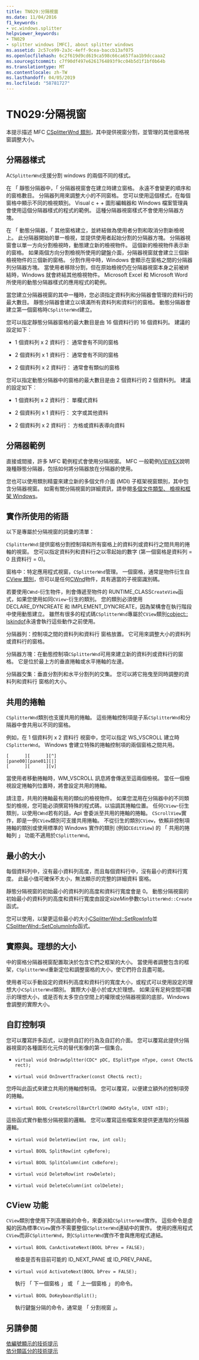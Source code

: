 ```yaml
---
title: TN029:分隔視窗
ms.date: 11/04/2016
f1_keywords:
- vc.windows.splitter
helpviewer_keywords:
- TN029
- splitter windows [MFC], about splitter windows
ms.assetid: 2c57ce99-2a3c-4eff-9cea-baccb13af075
ms.openlocfilehash: 6c2f619d9cd619ca598c66ca657faa1b9dccaaa2
ms.sourcegitcommit: c7f90df497e6261764893f9cc04b5d1f1bf0b64b
ms.translationtype: MT
ms.contentlocale: zh-TW
ms.lasthandoff: 04/05/2019
ms.locfileid: "58781727"
---
```

# <a name="tn029-splitter-windows"></a>TN029:分隔視窗

本提示描述 MFC [CSplitterWnd 類別](../mfc/reference/csplitterwnd-class.md)，其中提供視窗分割，並管理的其他窗格視窗調整大小。

## <a name="splitter-styles"></a>分隔器樣式

A`CSplitterWnd`支援分割 windows 的兩個不同的樣式。

在 「 靜態分隔器中，「 分隔器視窗會在建立時建立窗格。 永遠不會變更的順序和的窗格數目。 分隔器列用來調整大小的不同窗格。 您可以使用這個樣式，在每個窗格中顯示不同的檢視類別。 Visual c + + 圖形編輯器和 Windows 檔案管理員會使用這個分隔器樣式的程式的範例。 這種分隔器視窗樣式不會使用分隔器方塊。

在 「 動態分隔器，「 其他窗格建立，並終結做為使用者分割和取消分割新檢視上。 此分隔器開始的單一檢視，並提供使用者起始分割的分隔器方塊。 分隔器視窗會以單一方向分割檢視時，動態建立新的檢視物件。 這個新的檢視物件表示新的窗格。 如果兩個方向分割檢視所使用的鍵盤介面，分隔器視窗就會建立三個新檢視物件的三個新的窗格。 分割作用中時，Windows 會顯示在窗格之間的分隔器列分隔器方塊。 當使用者移除分割，但在原始檢視仍在分隔器視窗本身之前被終結時，Windows 就會終結其他檢視物件。 Microsoft Excel 和 Microsoft Word 所使用的動態分隔器樣式的應用程式的範例。

當您建立分隔器視窗的其中一種時，您必須指定資料列和分隔器會管理的資料行的最大數目。 靜態分隔器會建立以填滿所有資料列和資料行的窗格。 動態分隔器會建立第一個窗格時`CSplitterWnd`建立。

您可以指定靜態分隔器窗格的最大數目是由 16 個資料行的 16 個資料列。 建議的設定如下︰

- 1 個資料列 x 2 資料行： 通常會有不同的窗格

- 2 個資料列 x 1 資料行： 通常會有不同的窗格

- 2 個資料列 x 2 資料行： 通常會有類似的窗格

您可以指定動態分隔器中的窗格的最大數目是由 2 個資料行的 2 個資料列。 建議的設定如下︰

- 1 個資料列 x 2 資料行： 單欄式資料

- 2 個資料列 x 1 資料行： 文字或其他資料

- 2 個資料列 x 2 資料行： 方格或資料表導向資料

## <a name="splitter-examples"></a>分隔器範例

直接或間接，許多 MFC 範例程式會使用分隔視窗。 MFC 一般範例[VIEWEX](../overview/visual-cpp-samples.md)說明幾種靜態分隔器，包括如何將分隔器放在分隔器的使用。

您也可以使用類別精靈來建立新的多個文件介面 (MDI) 子框架視窗類別，其中包含分隔器視窗。 如需有關分隔視窗的詳細資訊，請參閱[多個文件類型、 檢視和框架 Windows](../mfc/multiple-document-types-views-and-frame-windows.md)。

## <a name="terminology-used-by-implementation"></a>實作所使用的術語

以下是專屬於分隔視窗的詞彙的清單：

`CSplitterWnd`:提供窗格分割控制項和所有窗格上的資料列或資料行之間共用的捲軸的視窗。 您可以指定資料列和資料行之以零起始的數字 (第一個窗格是資料列 = 0 且資料行 = 0)。

窗格中：特定應用程式視窗，`CSplitterWnd`管理。 一個窗格，通常是物件衍生自[CView 類別](../mfc/reference/cview-class.md)，但可以是任何[CWnd](../mfc/reference/cwnd-class.md)物件，具有適當的子視窗識別碼。

若要使用`CWnd`-衍生物件，則會傳遞至物件的 RUNTIME_CLASS`CreateView`函式，如果您使用如同`CView`-衍生的類別。 您的類別必須使用 DECLARE_DYNCREATE 和 IMPLEMENT_DYNCREATE，因為架構會在執行階段中使用動態建立。 雖然有很多的程式碼`CSplitterWnd`專屬於`CView`類別[cobject:: Iskindof](../mfc/reference/cobject-class.md#iskindof)永遠會執行這些動作之前使用。

分隔器列：控制項之間的資料列和資料行 窗格放置。 它可用來調整大小的資料列或資料行的窗格。

分隔器方塊：在動態控制項`CSplitterWnd`可用來建立新的資料列或資料行的窗格。 它是位於最上方的垂直捲軸或水平捲軸的左邊。

分隔器交集：垂直分割列和水平分割列的交集。 您可以將它拖曳至同時調整的資料列和資料行 窗格的大小。

## <a name="shared-scroll-bars"></a>共用的捲軸

`CSplitterWnd`類別也支援共用的捲軸。 這些捲軸控制項是子系`CSplitterWnd`和分隔器中會共用以不同的窗格。

例如，在 1 個資料列 x 2 資料行 視窗中，您可以指定 WS_VSCROLL 建立時`CSplitterWnd`。 Windows 會建立特殊的捲軸控制項的兩個窗格之間共用。

```
[      ][      ][^]
[pane00][pane01][|]
[      ][      ][v]
```

當使用者移動捲軸時，WM_VSCROLL 訊息將會傳送至這兩個檢視。 當任一個檢視設定捲軸列位置時，將會設定共用的捲軸。

請注意，共用的捲軸最有用的類似的檢視物件。 如果您混用在分隔器中的不同類型的檢視，您可能必須撰寫特殊的程式碼，以協調其捲軸位置。 任何`CView`-衍生類別，以使用`CWnd`若有的話，Api 會委派至共用的捲軸的捲軸。 `CScrollView`實作，即是一例`CView`類別可支援共用捲軸。 不從衍生的類別`CView`，依賴非控制項捲軸的類別或使用標準的 Windows 實作的類別 (例如`CEditView`) 的 「 共用的捲軸列 」 功能不適用於`CSplitterWnd`。

## <a name="minimum-sizes"></a>最小的大小

每個資料列中，沒有最小資料列高度，而且每個資料行中，沒有最小的資料行寬度。 此最小值可確保不太小，無法顯示的完整的詳細資料 窗格。

靜態分隔視窗的初始最小的資料列的高度和資料行寬度會是 0。 動態分隔視窗的初始最小的資料列的高度和資料行寬度由設定*sizeMin*參數`CSplitterWnd::Create`函式。

您可以使用，以變更這些最小的大小[CSplitterWnd::SetRowInfo](../mfc/reference/csplitterwnd-class.md#setrowinfo)並[CSplitterWnd::SetColumnInfo](../mfc/reference/csplitterwnd-class.md#setcolumninfo)函式。

## <a name="actual-vs-ideal-sizes"></a>實際與。理想的大小

中的窗格分隔器視窗配置取決於包含它們之框架的大小。 當使用者調整包含的框架，`CSplitterWnd`重新定位和調整窗格的大小，使它們符合且盡可能。

使用者可以手動設定的資料列高度和資料行的寬度大小，或程式可以使用設定的理想大小`CSplitterWnd`類別。 實際大小是小於或大於理想。 如果沒有足夠空間可顯示的理想大小，或是否有太多空白空間上的權限或分隔器視窗的底部，Windows 會調整的實際大小。

## <a name="custom-controls"></a>自訂控制項

您可以覆寫許多函式，以提供自訂的行為及自訂的介面。 您可以覆寫此提供分隔器視窗的各種圖形化元件的替代影像的第一個集合。

- `virtual void OnDrawSpltter(CDC* pDC, ESplitType nType, const CRect& rect);`

- `virtual void OnInvertTracker(const CRect& rect);`

您呼叫此函式來建立共用的捲軸控制項。 您可以覆寫，以便建立額外的控制項旁的捲軸。

- `virtual BOOL CreateScrollBarCtrl(DWORD dwStyle, UINT nID);`

這些函式實作動態分隔視窗的邏輯。 您可以覆寫這些檔案來提供更進階的分隔器邏輯。

- `virtual void DeleteView(int row, int col);`

- `virtual BOOL SplitRow(int cyBefore);`

- `virtual BOOL SplitColumn(int cxBefore);`

- `virtual void DeleteRow(int rowDelete);`

- `virtual void DeleteColumn(int colDelete);`

## <a name="cview-functionality"></a>CView 功能

`CView`類別會使用下列高層級的命令，來委派給`CSplitterWnd`實作。 這些命令是虛擬的因為標準`CView`實作不需要整個`CSplitterWnd`連結中的實作。 使用的應用程式`CView`而非`CSplitterWnd`，則`CSplitterWnd`實作不會與應用程式連結。

- `virtual BOOL CanActivateNext(BOOL bPrev = FALSE);`

   檢查是否有目前可能的 ID_NEXT_PANE 或 ID_PREV_PANE。

- `virtual void ActivateNext(BOOL bPrev = FALSE);`

   執行 「 下一個窗格 」 或 「 上一個窗格 」 的命令。

- `virtual BOOL DoKeyboardSplit();`

   執行鍵盤分隔的命令，通常是 「 分割視窗 」。

## <a name="see-also"></a>另請參閱

[依編號顯示的技術提示](../mfc/technical-notes-by-number.md)<br/>
[依分類區分的技術提示](../mfc/technical-notes-by-category.md)
